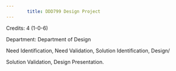 ```yaml
---
        title: DDD799 Design Project
---
```

Credits: 4 (1-0-6)

Department: Department of Design

Need Identification, Need Validation, Solution Identification, Design/

Solution Validation, Design Presentation.